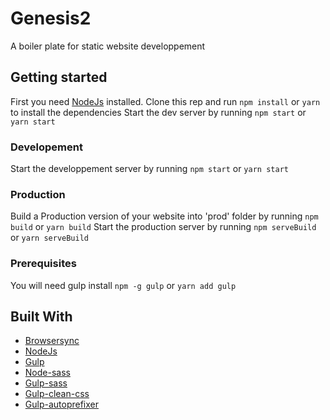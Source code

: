 # Genesis2

A boiler plate for static website developpement

## Getting started

First you need [NodeJs](https://nodejs.org/en/download/) installed.
Clone this rep and run `npm install` or `yarn` to install the dependencies
Start the dev server by running `npm start` or `yarn start`

### Developement

Start the developpement server by running `npm start` or `yarn start`

### Production

Build a Production version of your website into 'prod' folder by running `npm build` or `yarn build`
Start the production server by running `npm serveBuild` or `yarn serveBuild`

### Prerequisites

You will need gulp install `npm -g gulp` or `yarn add gulp`

## Built With

- [Browsersync](https://github.com/BrowserSync/browser-sync)
- [NodeJs](https://nodejs.org/en/download/)
- [Gulp](https://github.com/gulpjs/gulp)
- [Node-sass](https://github.com/sass/node-sass)
- [Gulp-sass](https://github.com/dlmanning/gulp-sass)
- [Gulp-clean-css](https://github.com/dlmanning/gulp-sass)
- [Gulp-autoprefixer](https://github.com/sindresorhus/gulp-autoprefixer)
